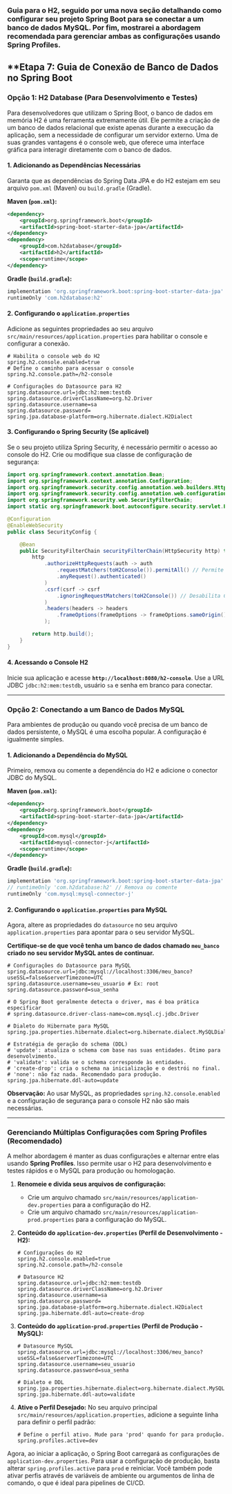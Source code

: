 ### Guia para o H2, seguido por uma nova seção detalhando como configurar seu projeto Spring Boot para se conectar a um banco de dados MySQL. Por fim, mostrarei a abordagem recomendada para gerenciar ambas as configurações usando **Spring Profiles**.

## **Etapa 7: Guia de Conexão de Banco de Dados no Spring Boot

### Opção 1: H2 Database (Para Desenvolvimento e Testes)

Para desenvolvedores que utilizam o Spring Boot, o banco de dados em memória H2 é uma ferramenta extremamente útil. Ele permite a criação de um banco de dados relacional que existe apenas durante a execução da aplicação, sem a necessidade de configurar um servidor externo. Uma de suas grandes vantagens é o console web, que oferece uma interface gráfica para interagir diretamente com o banco de dados.

#### 1\. Adicionando as Dependências Necessárias

Garanta que as dependências do Spring Data JPA e do H2 estejam em seu arquivo `pom.xml` (Maven) ou `build.gradle` (Gradle).

**Maven (`pom.xml`):**

```xml
<dependency>
    <groupId>org.springframework.boot</groupId>
    <artifactId>spring-boot-starter-data-jpa</artifactId>
</dependency>
<dependency>
    <groupId>com.h2database</groupId>
    <artifactId>h2</artifactId>
    <scope>runtime</scope>
</dependency>
```

**Gradle (`build.gradle`):**

```groovy
implementation 'org.springframework.boot:spring-boot-starter-data-jpa'
runtimeOnly 'com.h2database:h2'
```

#### 2\. Configurando o `application.properties`

Adicione as seguintes propriedades ao seu arquivo `src/main/resources/application.properties` para habilitar o console e configurar a conexão.

```properties
# Habilita o console web do H2
spring.h2.console.enabled=true
# Define o caminho para acessar o console
spring.h2.console.path=/h2-console

# Configurações do Datasource para H2
spring.datasource.url=jdbc:h2:mem:testdb
spring.datasource.driverClassName=org.h2.Driver
spring.datasource.username=sa
spring.datasource.password=
spring.jpa.database-platform=org.hibernate.dialect.H2Dialect
```

#### 3\. Configurando o Spring Security (Se aplicável)

Se o seu projeto utiliza Spring Security, é necessário permitir o acesso ao console do H2. Crie ou modifique sua classe de configuração de segurança:

```java
import org.springframework.context.annotation.Bean;
import org.springframework.context.annotation.Configuration;
import org.springframework.security.config.annotation.web.builders.HttpSecurity;
import org.springframework.security.config.annotation.web.configuration.EnableWebSecurity;
import org.springframework.security.web.SecurityFilterChain;
import static org.springframework.boot.autoconfigure.security.servlet.PathRequest.toH2Console;

@Configuration
@EnableWebSecurity
public class SecurityConfig {

    @Bean
    public SecurityFilterChain securityFilterChain(HttpSecurity http) throws Exception {
        http
            .authorizeHttpRequests(auth -> auth
                .requestMatchers(toH2Console()).permitAll() // Permite acesso ao console H2
                .anyRequest().authenticated()
            )
            .csrf(csrf -> csrf
                .ignoringRequestMatchers(toH2Console()) // Desabilita CSRF para o console H2
            )
            .headers(headers -> headers
                .frameOptions(frameOptions -> frameOptions.sameOrigin()) // Permite frames do H2
            );

        return http.build();
    }
}
```

#### 4\. Acessando o Console H2

Inicie sua aplicação e acesse **`http://localhost:8080/h2-console`**. Use a URL JDBC `jdbc:h2:mem:testdb`, usuário `sa` e senha em branco para conectar.

-----

### Opção 2: Conectando a um Banco de Dados MySQL

Para ambientes de produção ou quando você precisa de um banco de dados persistente, o MySQL é uma escolha popular. A configuração é igualmente simples.

#### 1\. Adicionando a Dependência do MySQL

Primeiro, remova ou comente a dependência do H2 e adicione o conector JDBC do MySQL.

**Maven (`pom.xml`):**

```xml
<dependency>
    <groupId>org.springframework.boot</groupId>
    <artifactId>spring-boot-starter-data-jpa</artifactId>
</dependency>
<dependency>
    <groupId>com.mysql</groupId>
    <artifactId>mysql-connector-j</artifactId>
    <scope>runtime</scope>
</dependency>
```

**Gradle (`build.gradle`):**

```groovy
implementation 'org.springframework.boot:spring-boot-starter-data-jpa'
// runtimeOnly 'com.h2database:h2' // Remova ou comente
runtimeOnly 'com.mysql:mysql-connector-j'
```

#### 2\. Configurando o `application.properties` para MySQL

Agora, altere as propriedades do `datasource` no seu arquivo `application.properties` para apontar para o seu servidor MySQL.

**Certifique-se de que você tenha um banco de dados chamado `meu_banco` criado no seu servidor MySQL antes de continuar.**

```properties
# Configurações do Datasource para MySQL
spring.datasource.url=jdbc:mysql://localhost:3306/meu_banco?useSSL=false&serverTimezone=UTC
spring.datasource.username=seu_usuario # Ex: root
spring.datasource.password=sua_senha

# O Spring Boot geralmente detecta o driver, mas é boa prática especificar
# spring.datasource.driver-class-name=com.mysql.cj.jdbc.Driver

# Dialeto do Hibernate para MySQL
spring.jpa.properties.hibernate.dialect=org.hibernate.dialect.MySQLDialect

# Estratégia de geração do schema (DDL)
# 'update': atualiza o schema com base nas suas entidades. Ótimo para desenvolvimento.
# 'validate': valida se o schema corresponde às entidades.
# 'create-drop': cria o schema na inicialização e o destrói no final.
# 'none': não faz nada. Recomendado para produção.
spring.jpa.hibernate.ddl-auto=update
```

**Observação:** Ao usar MySQL, as propriedades `spring.h2.console.enabled` e a configuração de segurança para o console H2 não são mais necessárias.

-----

### Gerenciando Múltiplas Configurações com Spring Profiles (Recomendado)

A melhor abordagem é manter as duas configurações e alternar entre elas usando **Spring Profiles**. Isso permite usar o H2 para desenvolvimento e testes rápidos e o MySQL para produção ou homologação.

1.  **Renomeie e divida seus arquivos de configuração:**

      * Crie um arquivo chamado `src/main/resources/application-dev.properties` para a configuração do H2.
      * Crie um arquivo chamado `src/main/resources/application-prod.properties` para a configuração do MySQL.

2.  **Conteúdo do `application-dev.properties` (Perfil de Desenvolvimento - H2):**

    ```properties
    # Configurações do H2
    spring.h2.console.enabled=true
    spring.h2.console.path=/h2-console

    # Datasource H2
    spring.datasource.url=jdbc:h2:mem:testdb
    spring.datasource.driverClassName=org.h2.Driver
    spring.datasource.username=sa
    spring.datasource.password=
    spring.jpa.database-platform=org.hibernate.dialect.H2Dialect
    spring.jpa.hibernate.ddl-auto=create-drop
    ```

3.  **Conteúdo do `application-prod.properties` (Perfil de Produção - MySQL):**

    ```properties
    # Datasource MySQL
    spring.datasource.url=jdbc:mysql://localhost:3306/meu_banco?useSSL=false&serverTimezone=UTC
    spring.datasource.username=seu_usuario
    spring.datasource.password=sua_senha

    # Dialeto e DDL
    spring.jpa.properties.hibernate.dialect=org.hibernate.dialect.MySQLDialect
    spring.jpa.hibernate.ddl-auto=validate
    ```

4.  **Ative o Perfil Desejado:**
    No seu arquivo principal `src/main/resources/application.properties`, adicione a seguinte linha para definir o perfil padrão:

    ```properties
    # Define o perfil ativo. Mude para 'prod' quando for para produção.
    spring.profiles.active=dev
    ```

Agora, ao iniciar a aplicação, o Spring Boot carregará as configurações de `application-dev.properties`. Para usar a configuração de produção, basta alterar `spring.profiles.active` para `prod` e reiniciar. Você também pode ativar perfis através de variáveis de ambiente ou argumentos de linha de comando, o que é ideal para pipelines de CI/CD.

